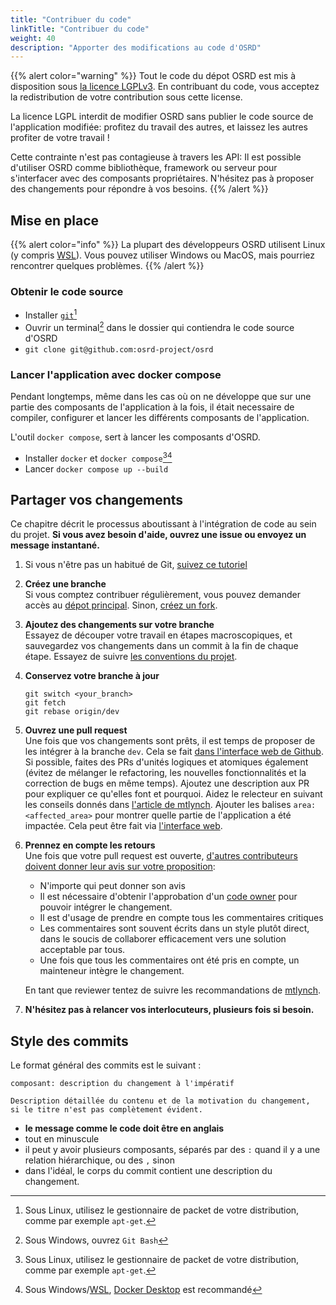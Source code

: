 ```yaml
---
title: "Contribuer du code"
linkTitle: "Contribuer du code"
weight: 40
description: "Apporter des modifications au code d'OSRD"
---
```


{{% alert color="warning" %}}
Tout le code du dépot OSRD est mis à disposition sous [la licence LGPLv3](https://choosealicense.com/licenses/lgpl-3.0/).
En contribuant du code, vous acceptez la redistribution de votre contribution sous cette license.

La licence LGPL interdit de modifier OSRD sans publier le code source de l'application modifiée: profitez du travail des autres, et laissez les autres profiter de votre travail !

Cette contrainte n'est pas contagieuse à travers les API: Il est possible d'utiliser OSRD comme bibliothèque, framework ou serveur pour s'interfacer avec des composants propriétaires. N'hésitez pas à proposer des changements pour répondre à vos besoins.
{{% /alert %}}

## Mise en place

{{% alert color="info" %}}
La plupart des développeurs OSRD utilisent Linux  (y compris [WSL](https://learn.microsoft.com/fr-fr/windows/wsl/)). Vous pouvez utiliser Windows ou MacOS, mais pourriez rencontrer quelques problèmes.
{{% /alert %}}

### Obtenir le code source

- Installer [`git`](https://git-scm.com/)[^package-manager]
- Ouvrir un terminal[^git-bash] dans le dossier qui contiendra le code source d'OSRD
- `git clone git@github.com:osrd-project/osrd`

### Lancer l'application avec docker compose

Pendant longtemps, même dans les cas où on ne développe que sur une partie des composants de l'application à la fois, il était necessaire de compiler, configurer et lancer les différents composants de l'application.

L'outil `docker compose`, sert à lancer les composants d'OSRD.

- Installer `docker` et `docker compose`[^package-manager][^docker-desktop]
- Lancer `docker compose up --build`

[^package-manager]: Sous Linux, utilisez le gestionnaire de packet de votre distribution, comme par exemple `apt-get`.
[^git-bash]: Sous Windows, ouvrez `Git Bash`
[^docker-desktop]: Sous Windows/[WSL](https://learn.microsoft.com/fr-fr/windows/wsl/tutorials/wsl-containers), [Docker Desktop](https://www.docker.com/products/docker-desktop/) est recommandé

## Partager vos changements

Ce chapitre décrit le processus aboutissant à l'intégration de code au sein du projet. **Si vous avez besoin d'aide, ouvrez une issue ou envoyez un message instantané.**

1. Si vous n'être pas un habitué de Git, [suivez ce tutoriel](https://learngitbranching.js.org/)

2. **Créez une branche**  
   Si vous comptez contribuer régulièrement, vous pouvez demander accès au [dépot principal](https://github.com/osrd-project/osrd). Sinon, [créez un fork](https://github.com/osrd-project/osrd/fork).

3. **Ajoutez des changements sur votre branche**  
   Essayez de découper votre travail en étapes macroscopiques, et sauvegardez vos changements dans un commit à la fin de chaque étape. Essayez de suivre [les conventions du projet](../conventions/).

4. **Conservez votre branche à jour**

   ```
   git switch <your_branch>
   git fetch
   git rebase origin/dev
   ```

5. **Ouvrez une pull request**  
   Une fois que vos changements sont prêts, il est temps de proposer de les intégrer à la branche `dev`. Cela se fait [dans l'interface web de Github](https://docs.github.com/en/pull-requests/collaborating-with-pull-requests/proposing-changes-to-your-work-with-pull-requests/creating-a-pull-request).
   Si possible, faites des PRs d'unités logiques et atomiques également (évitez de mélanger le refactoring, les nouvelles fonctionnalités et la correction de bugs en même temps).
   Ajoutez une description aux PR pour expliquer ce qu'elles font et pourquoi.
   Aidez le relecteur en suivant les conseils donnés dans [l'article de mtlynch](https://mtlynch.io/code-review-love/).
   Ajouter les balises `area:<affected_area>` pour montrer quelle partie de l'application a été impactée.
   Cela peut être fait via [l'interface web](https://docs.github.com/en/pull-requests/collaborating-with-pull-requests/proposing-changes-to-your-work-with-pull-requests/creating-a-pull-request).

6. **Prennez en compte les retours**  
   Une fois que votre pull request est ouverte, [d'autres contributeurs doivent donner leur avis sur votre proposition](https://docs.github.com/en/pull-requests/collaborating-with-pull-requests/reviewing-changes-in-pull-requests/about-pull-request-reviews):

   - N'importe qui peut donner son avis
   - Il est nécessaire d'obtenir l'approbation d'un [code owner](https://github.com/osrd-project/osrd/blob/dev/.github/CODEOWNERS) pour pouvoir intégrer le changement.
   - Il est d'usage de prendre en compte tous les commentaires critiques
   - Les commentaires sont souvent écrits dans un style plutôt direct, dans le soucis de collaborer efficacement vers une solution acceptable par tous.
   - Une fois que tous les commentaires ont été pris en compte, un mainteneur intègre le changement.

   En tant que reviewer tentez de suivre les recommandations de [mtlynch](https://mtlynch.io/human-code-reviews-1/).

7. **N'hésitez pas à relancer vos interlocuteurs, plusieurs fois si besoin.**

## Style des commits

Le format général des commits est le suivant :

```
composant: description du changement à l'impératif

Description détaillée du contenu et de la motivation du changement,
si le titre n'est pas complètement évident.
```

- **le message comme le code doit être en anglais**
- tout en minuscule
- il peut y avoir plusieurs composants, séparés par des `:` quand il y a une relation hiérarchique, ou des `,` sinon
- dans l'idéal, le corps du commit contient une description du changement.
